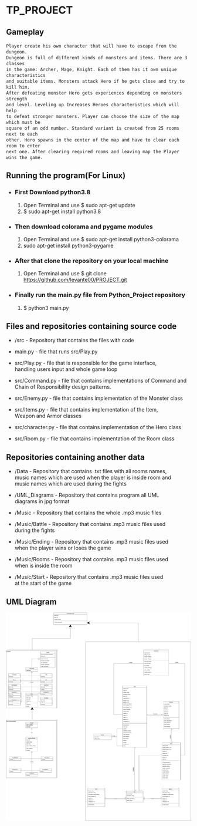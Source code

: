 # TP_PROJECT

## Gameplay
    Player create his own character that will have to escape from the dungeon.    
    Dungeon is full of different kinds of monsters and items. There are 3 classes    
    in the game: Archer, Mage, Knight. Each of them has it own unique characteristics       
    and suitable items. Monsters attack Hero if he gets close and try to kill him.     
    After defeating monster Hero gets experiences depending on monsters strength   
    and level. Leveling up Increases Heroes characteristics which will help     
    to defeat stronger monsters. Player can choose the size of the map which must be     
    square of an odd number. Standard variant is created from 25 rooms next to each   
    other. Hero spawns in the center of the map and have to clear each room to enter   
    next one. After clearing required rooms and leaving map the Player wins the game.  

## Running the program(For Linux)
* ### First Download python3.8
    1. Open Terminal and use $ sudo apt-get update
    2. $ sudo apt-get install python3.8
* ### Then download colorama and pygame modules
    1. Open Terminal and use $ sudo apt-get install python3-colorama 
    2. sudo apt-get install python3-pygame
* ### After that clone the repository on your local machine
    1. Open Terminal and use $ git clone https://github.com/levante00/PROJECT.git
* ### Finally run the main.py file from Python_Project repository
    1. $ python3 main.py

## Files and repositories containing source code
*   /src - Repository that contains the files with code

*   main.py - file that runs src/Play.py

*   src/Play.py - file that is responsible for the game interface,   
    handling users input and whole game loop

*   src/Command.py - file that contains implementations of Command and  
    Chain of Responsibility design patterns.

*   src/Enemy.py - file that contains implementation of the Monster class

*   src/Items.py - file that contains implementation of the Item,   
    Weapon and Armor classes

*   src/character.py - file that contains implementation of the Hero class

*   src/Room.py - file that contains implementation of the Room class

## Repositories containing another data
*   /Data - Repository that contains .txt files with all rooms names,  
    music names which are used when the player is inside room and   
    music names which are used during the fights 

*   /UML_Diagrams - Repository that contains program all UML      
    diagrams in jpg format

*   /Music - Repository that contains the whole .mp3 music files

*   /Music/Battle - Repository that contains .mp3 music files used  
    during the fights
 
*   /Music/Ending - Repository that contains .mp3 music files used  
    when the player wins or loses the game

*   /Music/Rooms - Repository that contains .mp3 music files used  
    when is inside the room

*   /Music/Start - Repository that contains .mp3 music files used  
    at the start of the game

## UML Diagram
![Alt text]( UML_Diagrams/Class_Diagram.jpg "Optional title")